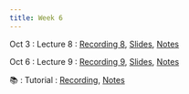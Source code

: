 ```yaml
---
title: Week 6
---
```

  
Oct 3
: Lecture 8
  : [Recording 8](), [Slides](), [Notes]()
  
Oct 6
: Lecture 9
  : [Recording 9](), [Slides](), [Notes]()
 
 📚
: Tutorial
  : [Recording](https://hku.zoom.us/rec/share/gm8R7AirMuuIBb1fbWlW3qO1Ci-sCNbm41FALUy6Pkt5uUXLQqK-2NL0yZbTOz-D.pEyD2-dh2anyRWwK), [Notes](https://colab.research.google.com/drive/1jW9ZihB14Q2M9EJkpRMC9_0o1PbD2Wos?usp=sharing)